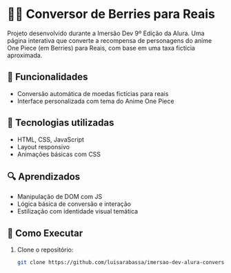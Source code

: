 # 🏴‍☠️ Conversor de Berries para Reais

Projeto desenvolvido durante a Imersão Dev 9º Edição da Alura. Uma página interativa que converte a recompensa de personagens do anime One Piece (em Berries) para Reais, com base em uma taxa fictícia aproximada.

## 🧠 Funcionalidades
- Conversão automática de moedas fictícias para reais
- Interface personalizada com tema do Anime One Piece

## 🎯 Tecnologias utilizadas
- HTML, CSS, JavaScript
- Layout responsivo
- Animações básicas com CSS

## 🔍 Aprendizados
- Manipulação de DOM com JS
- Lógica básica de conversão e interação
- Estilização com identidade visual temática

## 🚀 Como Executar

1. Clone o repositório:
   
   ```bash
   git clone https://github.com/luisarabassa/imersao-dev-alura-conversor-berries.git
